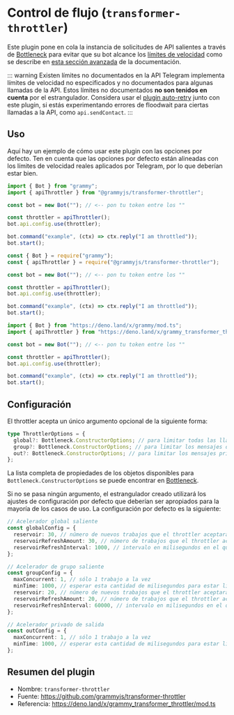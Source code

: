 # Control de flujo (`transformer-throttler`)

Este plugin pone en cola la instancia de solicitudes de API salientes a través de [Bottleneck](https://github.com/SGrondin/bottleneck) para evitar que su bot alcance los [límites de velocidad](https://core.telegram.org/bots/faq#my-bot-is-hitting-limits-how-do-i-avoid-this) como se describe en [esta sección avanzada](../advanced/flood.md) de la documentación.

::: warning Existen límites no documentados en la API
Telegram implementa límites de velocidad no especificados y no documentados para algunas llamadas de la API.
Estos límites no documentados **no son tenidos en cuenta** por el estrangulador.
Considera usar el [plugin auto-retry](./auto-retry.md) junto con este plugin, si estás experimentando errores de floodwait para ciertas llamadas a la API, como `api.sendContact`.
:::

## Uso

Aquí hay un ejemplo de cómo usar este plugin con las opciones por defecto.
Ten en cuenta que las opciones por defecto están alineadas con los límites de velocidad reales aplicados por Telegram, por lo que deberían estar bien.

<CodeGroup>
  <CodeGroupItem title="TypeScript" active>

```ts
import { Bot } from "grammy";
import { apiThrottler } from "@grammyjs/transformer-throttler";

const bot = new Bot(""); // <-- pon tu token entre los ""

const throttler = apiThrottler();
bot.api.config.use(throttler);

bot.command("example", (ctx) => ctx.reply("I am throttled"));
bot.start();
```

</CodeGroupItem>
 <CodeGroupItem title="JavaScript">

```js
const { Bot } = require("grammy");
const { apiThrottler } = require("@grammyjs/transformer-throttler");

const bot = new Bot(""); // <-- pon tu token entre los ""

const throttler = apiThrottler();
bot.api.config.use(throttler);

bot.command("example", (ctx) => ctx.reply("I am throttled"));
bot.start();
```

</CodeGroupItem>
 <CodeGroupItem title="Deno">

```ts
import { Bot } from "https://deno.land/x/grammy/mod.ts";
import { apiThrottler } from "https://deno.land/x/grammy_transformer_throttler/mod.ts";

const bot = new Bot(""); // <-- pon tu token entre los ""

const throttler = apiThrottler();
bot.api.config.use(throttler);

bot.command("example", (ctx) => ctx.reply("I am throttled"));
bot.start();
```

</CodeGroupItem>
</CodeGroup>

## Configuración

El throttler acepta un único argumento opcional de la siguiente forma:

```ts
type ThrottlerOptions = {
  global?: Bottleneck.ConstructorOptions; // para limitar todas las llamadas a la API
  group?: Bottleneck.ConstructorOptions; // para limitar los mensajes de grupo salientes
  out?: Bottleneck.ConstructorOptions; // para limitar los mensajes privados salientes
};
```

La lista completa de propiedades de los objetos disponibles para `Bottleneck.ConstructorOptions` se puede encontrar en [Bottleneck](https://github.com/SGrondin/bottleneck#constructor).

Si no se pasa ningún argumento, el estrangulador creado utilizará los ajustes de configuración por defecto que deberían ser apropiados para la mayoría de los casos de uso.
La configuración por defecto es la siguiente:

```ts
// Acelerador global saliente
const globalConfig = {
  reservoir: 30, // número de nuevos trabajos que el throttler aceptará al inicio
  reservoirRefreshAmount: 30, // número de trabajos que el throttler aceptará después de la actualización
  reservoirRefreshInterval: 1000, // intervalo en milisegundos en el que se refrescará el reservorio
};

// Acelerador de grupo saliente
const groupConfig = {
  maxConcurrent: 1, // sólo 1 trabajo a la vez
  minTime: 1000, // esperar esta cantidad de milisegundos para estar listo, después de un trabajo
  reservoir: 20, // número de nuevos trabajos que el throttler aceptará al inicio
  reservoirRefreshAmount: 20, // número de trabajos que el throttler aceptará después de la actualización
  reservoirRefreshInterval: 60000, // intervalo en milisegundos en el que se refrescará el reservorio
};

// Acelerador privado de salida
const outConfig = {
  maxConcurrent: 1, // sólo 1 trabajo a la vez
  minTime: 1000, // esperar esta cantidad de milisegundos para estar listo, después de un trabajo
};
```

## Resumen del plugin

- Nombre: `transformer-throttler`
- Fuente: <https://github.com/grammyjs/transformer-throttler>
- Referencia: <https://deno.land/x/grammy_transformer_throttler/mod.ts>
